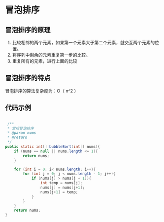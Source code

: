 # 冒泡排序

## 冒泡排序的原理

1. 比较相邻的两个元素，如果第一个元素大于第二个元素，就交互两个元素的位置。
2. 将序列中剩余的元素重复第一步的比较。
3. 重复所有的元素，进行上面的比较

## 冒泡排序的特点

冒泡排序的算法复杂度为：O（ n^2 ）


## 代码示例


```java

 /**
 * 常规冒泡排序
 * @param nums
 * @return
 */
public static int[] bubbleSort(int[] nums){
    if (nums == null || nums.length <= 1){
        return nums;
    }

    for (int i = 0; i< nums.length; i++){
        for (int j = 0; j < nums.length - 1; j++){
            if (nums[j] > nums[j + 1]){
                int temp = nums[j];
                nums[j] = nums[j+1];
                nums[j+1] = temp;
            }
        }
    }
    return nums;
}
```

